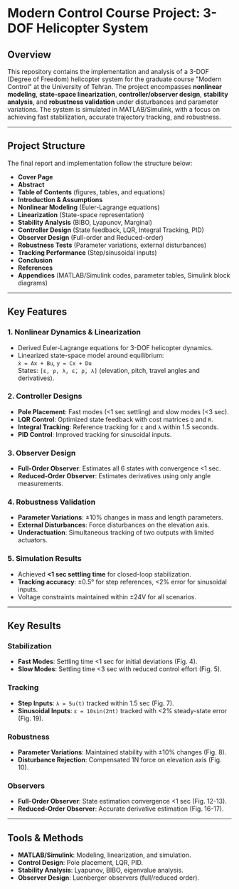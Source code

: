 # Modern Control Course Project: 3-DOF Helicopter System

## Overview
This repository contains the implementation and analysis of a 3-DOF (Degree of Freedom) helicopter system for the graduate course "Modern Control" at the University of Tehran. The project encompasses **nonlinear modeling**, **state-space linearization**, **controller/observer design**, **stability analysis**, and **robustness validation** under disturbances and parameter variations. The system is simulated in MATLAB/Simulink, with a focus on achieving fast stabilization, accurate trajectory tracking, and robustness.

---

## Project Structure
The final report and implementation follow the structure below:
- **Cover Page**
- **Abstract**
- **Table of Contents** (figures, tables, and equations)
- **Introduction & Assumptions**
- **Nonlinear Modeling** (Euler-Lagrange equations)
- **Linearization** (State-space representation)
- **Stability Analysis** (BIBO, Lyapunov, Marginal)
- **Controller Design** (State feedback, LQR, Integral Tracking, PID)
- **Observer Design** (Full-order and Reduced-order)
- **Robustness Tests** (Parameter variations, external disturbances)
- **Tracking Performance** (Step/sinusoidal inputs)
- **Conclusion**
- **References**
- **Appendices** (MATLAB/Simulink codes, parameter tables, Simulink block diagrams)

---

## Key Features
### 1. **Nonlinear Dynamics & Linearization**
- Derived Euler-Lagrange equations for 3-DOF helicopter dynamics.
- Linearized state-space model around equilibrium:  
  `ẋ = Ax + Bu`, `y = Cx + Du`  
  States: `[ε, ρ, λ, ε̇, ρ̇, λ̇]` (elevation, pitch, travel angles and derivatives).

### 2. **Controller Designs**
- **Pole Placement**: Fast modes (<1 sec settling) and slow modes (<3 sec).
- **LQR Control**: Optimized state feedback with cost matrices `Q` and `R`.
- **Integral Tracking**: Reference tracking for `ε` and `λ` within 1.5 seconds.
- **PID Control**: Improved tracking for sinusoidal inputs.

### 3. **Observer Design**
- **Full-Order Observer**: Estimates all 6 states with convergence <1 sec.
- **Reduced-Order Observer**: Estimates derivatives using only angle measurements.

### 4. **Robustness Validation**
- **Parameter Variations**: ±10% changes in mass and length parameters.
- **External Disturbances**: Force disturbances on the elevation axis.
- **Underactuation**: Simultaneous tracking of two outputs with limited actuators.

### 5. **Simulation Results**
- Achieved **<1 sec settling time** for closed-loop stabilization.
- **Tracking accuracy**: ±0.5° for step references, <2% error for sinusoidal inputs.
- Voltage constraints maintained within ±24V for all scenarios.

---

## Key Results
### Stabilization
- **Fast Modes**: Settling time <1 sec for initial deviations (Fig. 4).
- **Slow Modes**: Settling time <3 sec with reduced control effort (Fig. 5).

### Tracking
- **Step Inputs**: `λ = 5u(t)` tracked within 1.5 sec (Fig. 7).
- **Sinusoidal Inputs**: `ε = 10sin(2πt)` tracked with <2% steady-state error (Fig. 19).

### Robustness
- **Parameter Variations**: Maintained stability with ±10% changes (Fig. 8).
- **Disturbance Rejection**: Compensated 1N force on elevation axis (Fig. 10).

### Observers
- **Full-Order Observer**: State estimation convergence <1 sec (Fig. 12-13).
- **Reduced-Order Observer**: Accurate derivative estimation (Fig. 16-17).

---

## Tools & Methods
- **MATLAB/Simulink**: Modeling, linearization, and simulation.
- **Control Design**: Pole placement, LQR, PID.
- **Stability Analysis**: Lyapunov, BIBO, eigenvalue analysis.
- **Observer Design**: Luenberger observers (full/reduced order).

